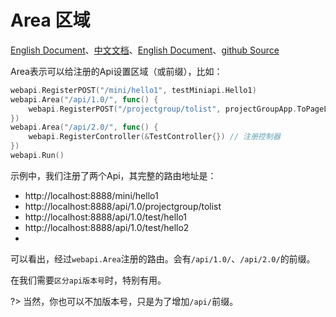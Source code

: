 # Area 区域
[English Document](https://farseer-go.gitee.io/en-us/)、[中文文档](https://farseer-go.gitee.io/)、[English Document](https://farseer-go.github.io/doc/en-us/)、[github Source](https://github.com/farseer-go/webapi)

Area表示可以给注册的Api设置区域（或前缀），比如：
```go
webapi.RegisterPOST("/mini/hello1", testMiniapi.Hello1)
webapi.Area("/api/1.0/", func() {
    webapi.RegisterPOST("/projectgroup/tolist", projectGroupApp.ToPageList, "pageSize", "pageIndex")
})
webapi.Area("/api/2.0/", func() {
    webapi.RegisterController(&TestController{}) // 注册控制器
})
webapi.Run()
```
示例中，我们注册了两个Api，其完整的路由地址是：
- http://localhost:8888/mini/hello1
- http://localhost:8888/api/1.0/projectgroup/tolist
- http://localhost:8888/api/1.0/test/hello1
- http://localhost:8888/api/1.0/test/hello2
- 
可以看出，经过`webapi.Area`注册的路由。会有`/api/1.0/`、`/api/2.0/`的前缀。

在我们需要`区分api版本号`时，特别有用。

?> 当然，你也可以不加版本号，只是为了增加`/api/`前缀。